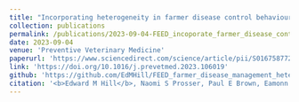 ```yaml
---
title: "Incorporating heterogeneity in farmer disease control behaviour into a livestock disease transmission model"
collection: publications
permalink: /publications/2023-09-04-FEED_incoporate_farmer_disease_control_behaviour_heterogeneity
date: 2023-09-04
venue: 'Preventive Veterinary Medicine'
paperurl: 'https://www.sciencedirect.com/science/article/pii/S0167587723001836/pdfft?md5=9a5e2122d1a6828cedbb69ea4a17dfeb&pid=1-s2.0-S0167587723001836-main.pdf'
link: 'https://doi.org/10.1016/j.prevetmed.2023.106019'
github: 'https://github.com/EdMHill/FEED_farmer_disease_management_heterogeneity'
citation: '<b>Edward M Hill</b>, Naomi S Prosser, Paul E Brown, Eamonn Ferguson, Martin J Green, Jasmeet Kaler, Matt J Keeling, Michael J Tildesley. (2023). &quot;Incorporating heterogeneity in farmer disease control behaviour into a livestock disease transmission model.&quot; <i>Preventive Veterinary Medicine</i>. <b>219</b>: 106019. doi:10.1016/j.prevetmed.2023.106019.'
---
```

